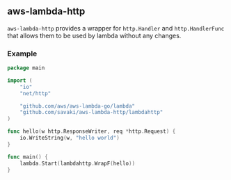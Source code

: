 aws-lambda-http
----------------------------------------

`aws-lambda-http` provides a wrapper for `http.Handler` and `http.HandlerFunc` that
allows them to be used by lambda without any changes.

### Example

```go
package main

import (
	"io"
	"net/http"

	"github.com/aws/aws-lambda-go/lambda"
	"github.com/savaki/aws-lambda-http/lambdahttp"
)

func hello(w http.ResponseWriter, req *http.Request) {
	io.WriteString(w, "hello world")
}

func main() {
	lambda.Start(lambdahttp.WrapF(hello))
}
```

